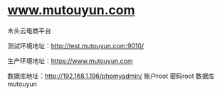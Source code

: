 # www.mutouyun.com

木头云电商平台


测试环境地址：http://test.mutouyun.com:9010/

生产环境地址：https://www.mutouyun.com

数据库地址：http://192.168.1.196/phpmyadmin/ 账户root 密码root 数据库mutouyun